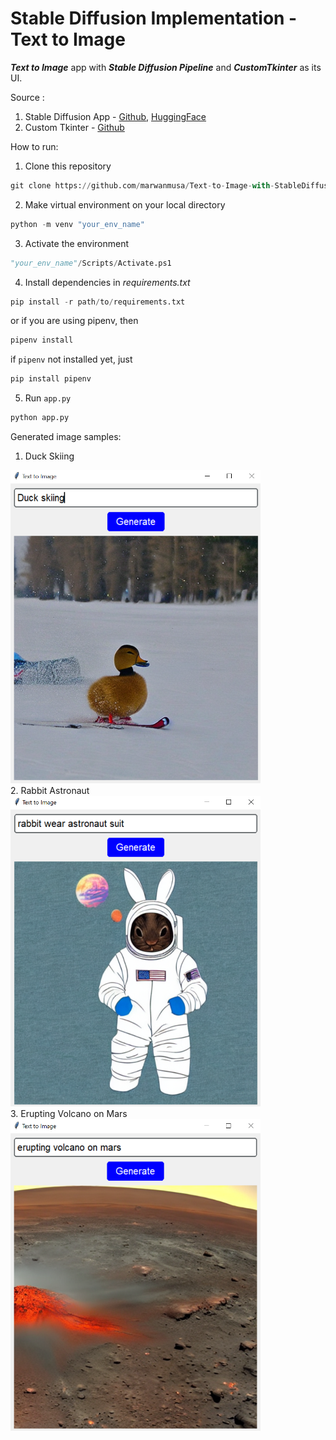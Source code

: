 # Stable Diffusion Implementation - Text to Image
***Text to Image*** app with ***Stable Diffusion Pipeline*** and ***CustomTkinter*** as its UI.

Source :
1. Stable Diffusion App - [Github](https://github.com/nicknochnack/StableDiffusionApp), [HuggingFace](https://huggingface.co/CompVis/stable-diffusion-v1-4)
2. Custom Tkinter - [Github](https://github.com/TomSchimansky/CustomTkinter)


How to run:
1. Clone this repository
```python
git clone https://github.com/marwanmusa/Text-to-Image-with-StableDiffusion
```
2. Make virtual environment on your local directory
```python
python -m venv "your_env_name"
```
3. Activate the environment
```python
"your_env_name"/Scripts/Activate.ps1
```
4. Install dependencies in *requirements.txt*
```python
pip install -r path/to/requirements.txt
```
or if you are using pipenv, then
```python
pipenv install
```
if `pipenv` not installed yet, just
```python
pip install pipenv
```
5. Run `app.py`
```python
python app.py
```


Generated image samples:
1. Duck Skiing
<img src="./generated_images/duck_skiing.png" alt="Duck Skiing" style="width:400px;"/>
<br>
2. Rabbit Astronaut
<img src="./generated_images/rabbit_astronaut.png" alt="Rabbit Astronaut" style="width:400px;"/>
<br>
3. Erupting Volcano on Mars
<img src="./generated_images/erupting_volcano_on_mars.png" alt="Erupting Volcano on Mars" style="width:400px;"/>
